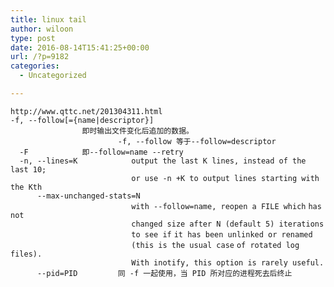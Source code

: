 ```yaml
---
title: linux tail
author: wiloon
type: post
date: 2016-08-14T15:41:25+00:00
url: /?p=9182
categories:
  - Uncategorized

---
```

<div class="line number10 index9 alt1">
  <code class="bash plain">http://www.qttc.net/201304311.html</code>


<div class="line number10 index9 alt1">


<div class="line number10 index9 alt1">
  <code class="bash plain">-f, --follow[={name|descriptor}]</code>


<div class="line number11 index10 alt2">
  <code class="bash spaces">                </code><code class="bash plain">即时输出文件变化后追加的数据。</code>


<div class="line number12 index11 alt1">
  <code class="bash spaces">                        </code><code class="bash plain">-f, --follow 等于--follow=descriptor </code>


<div class="line number13 index12 alt2">
  <code class="bash spaces">  </code><code class="bash plain">-F            即--follow=name --retry</code>


<div class="line number14 index13 alt1">
  <code class="bash spaces">  </code><code class="bash plain">-n, --lines=K            output the last K lines, instead of the last 10;</code>


<div class="line number15 index14 alt2">
  <code class="bash spaces">                           </code><code class="bash plain">or use -n +K to output lines starting with the Kth</code>


<div class="line number16 index15 alt1">
  <code class="bash spaces">      </code><code class="bash plain">--max-unchanged-stats=N</code>


<div class="line number17 index16 alt2">
  <code class="bash spaces">                           </code><code class="bash plain">with --follow=name, reopen a FILE </code><code class="bash functions">which</code> <code class="bash plain">has not</code>


<div class="line number18 index17 alt1">
  <code class="bash spaces">                           </code><code class="bash plain">changed size after N (default 5) iterations</code>


<div class="line number19 index18 alt2">
  <code class="bash spaces">                           </code><code class="bash plain">to see </code><code class="bash keyword">if</code> <code class="bash plain">it has been unlinked or renamed</code>


<div class="line number20 index19 alt1">
  <code class="bash spaces">                           </code><code class="bash plain">(this is the usual </code><code class="bash keyword">case</code> <code class="bash plain">of rotated log files).</code>


<div class="line number21 index20 alt2">
  <code class="bash spaces">                           </code><code class="bash plain">With inotify, this option is rarely useful.</code>


<div class="line number22 index21 alt1">
  <code class="bash spaces">      </code><code class="bash plain">--pid=PID         同 -f 一起使用，当 PID 所对应的进程死去后终止</code>
